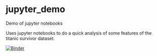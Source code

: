 # jupyter_demo
Demo of jupyter notebooks

Uses jupyter notebooks to do a quick analysis of some features of the titanic survivor dataset.

[![Binder](https://mybinder.org/badge.svg)](https://mybinder.org/v2/gh/ibarshai/jupyter_demo/master)